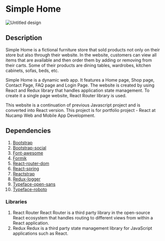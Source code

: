 # Simple Home

![Untitled design](https://github.com/eunikehp/SimpleHome-react/assets/104567399/2a510e19-3bb8-45f1-a6cf-b0f07e17d570)


## Description

Simple Home is a fictional furniture store that sold products not only on their store but also through their website. In the website, customers can view all items that are available and then order them by adding or removing from their carts. Some of their products are dining tables, wardrobes, kitchen cabinets, sofas, beds, etc. 

Simple Home is a dynamic web app. It features a Home page, Shop page, Contact Page, FAQ page and Login Page. The website is created by using React and Redux library that handles application state management. To create it a single page website, React Router library is used. 

This website is a continuation of previous Javascript project and is converted into React version. This project is for portfolio project - React at Nucamp Web and Mobile App Development.

## Dependencies

1. [Bootstrap](https://www.npmjs.com/package/bootstrap)
2. [Bootstrap-social](https://www.npmjs.com/package/bootstrap-social)
3. [Font-awesome](https://www.npmjs.com/package/font-awesome)
4. [Formik](https://www.npmjs.com/package/formik)
5. [React-router-dom](https://www.npmjs.com/package/react-router-dom)
6. [React-spring](https://www.npmjs.com/package/react-spring)
7. [Reactstrap](https://www.npmjs.com/package/reactstrap)
8. [Redux-logger](https://www.npmjs.com/package/redux-logger)
9. [Typeface-open-sans](https://www.npmjs.com/package/typeface-open-sans)
10. [Typeface-roboto](https://www.npmjs.com/package/typeface-roboto)

### Libraries

1. React Router
React Router is a third party library in the open-source React ecosystem that handles routing to different views from within a React application.
2. Redux
Redux is a third party state management library for JavaScript applications such as React.

<!--
## Launch

Consider also using additional elements such as: 

Table of contents
Illustrations
Scope of functionalities 
Examples of use
Project status 
Sources
Other information

# Getting Started with Create React App and Redux

This project was bootstrapped with [Create React App](https://github.com/facebook/create-react-app), using the [Redux](https://redux.js.org/) and [Redux Toolkit](https://redux-toolkit.js.org/) template.

## Available Scripts

In the project directory, you can run:

### `npm start`

Runs the app in the development mode.\
Open [http://localhost:3000](http://localhost:3000) to view it in your browser.

The page will reload when you make changes.\
You may also see any lint errors in the console.

### `npm test`

Launches the test runner in the interactive watch mode.\
See the section about [running tests](https://facebook.github.io/create-react-app/docs/running-tests) for more information.

### `npm run build`

Builds the app for production to the `build` folder.\
It correctly bundles React in production mode and optimizes the build for the best performance.

The build is minified and the filenames include the hashes.\
Your app is ready to be deployed!

See the section about [deployment](https://facebook.github.io/create-react-app/docs/deployment) for more information.

### `npm run eject`

**Note: this is a one-way operation. Once you `eject`, you can't go back!**

If you aren't satisfied with the build tool and configuration choices, you can `eject` at any time. This command will remove the single build dependency from your project.

Instead, it will copy all the configuration files and the transitive dependencies (webpack, Babel, ESLint, etc) right into your project so you have full control over them. All of the commands except `eject` will still work, but they will point to the copied scripts so you can tweak them. At this point you're on your own.

You don't have to ever use `eject`. The curated feature set is suitable for small and middle deployments, and you shouldn't feel obligated to use this feature. However we understand that this tool wouldn't be useful if you couldn't customize it when you are ready for it.

## Learn More

You can learn more in the [Create React App documentation](https://facebook.github.io/create-react-app/docs/getting-started).

To learn React, check out the [React documentation](https://reactjs.org/).
-->